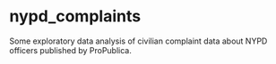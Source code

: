 # nypd_complaints
Some exploratory data analysis of civilian complaint data about NYPD officers published by ProPublica.
